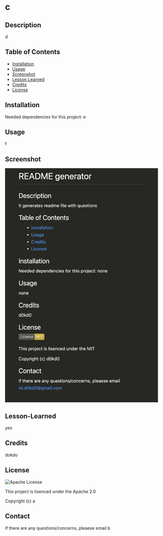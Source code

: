 
  # c


  ## Description

  d


  ## Table of Contents

  - [Installation](#installation)
  - [Usage](#usage)
  - [Screenshot](#screenshot)
  - [Lesson Learned](#lesson-learned)
  - [Credits](#credits)
  - [License](#license)
  


  ## Installation

  Needed dependencies for this project: e 


  ## Usage
  f 


  ## Screenshot
  <img src="./assets/sample.png" /> 


  ## Lesson-Learned
  yes 


  ## Credits
  dokdo 


  ## License
  ![Apache License](https://img.shields.io/badge/License-Apache_2.0-blue.svg)

  This project is lisenced under the Apache 2.0 

  Copyright (c) a
  
  ## Contact
  If there are any questions/concerns, pleaese email b

